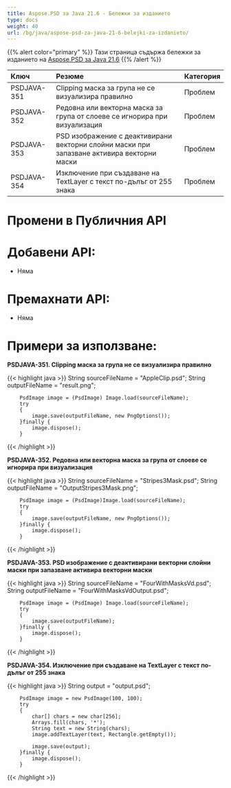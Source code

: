 ```yaml
---
title: Aspose.PSD за Java 21.6 - Бележки за изданието
type: docs
weight: 40
url: /bg/java/aspose-psd-za-java-21-6-belejki-za-izdanieto/
---
```


{{% alert color="primary" %}} Тази страница съдържа бележки за изданието на [Aspose.PSD за Java 21.6](https://downloads.aspose.com/psd/java/new-releases/aspose.psd-for-java-21.6/) {{% /alert %}}

|**Ключ**|**Резюме**|**Категория**|
| :- | :- | :- |
|PSDJAVA-351|Сlipping маска за група не се визуализира правилно|Проблем|
|PSDJAVA-352|Редовна или векторна маска за група от слоеве се игнорира при визуализация|Проблем|
|PSDJAVA-353|PSD изображение с деактивирани векторни слойни маски при запазване активира векторни маски|Проблем|
|PSDJAVA-354|Изключение при създаване на TextLayer с текст по-дълъг от 255 знака|Проблем|

# **Промени в Публичния API**
# **Добавени API:**
- Няма

# **Премахнати API:**
- Няма

# **Примери за използване:**

**PSDJAVA-351. Сlipping маска за група не се визуализира правилно**

{{< highlight java >}}
        String sourceFileName = "AppleClip.psd";
        String outputFileName = "result.png";

        PsdImage image = (PsdImage) Image.load(sourceFileName);
        try
        {
            image.save(outputFileName, new PngOptions());
        }finally {
            image.dispose();
        }
{{< /highlight >}}

**PSDJAVA-352. Редовна или векторна маска за група от слоеве се игнорира при визуализация**

{{< highlight java >}}
        String sourceFileName = "Stripes3Mask.psd";
        String outputFileName = "OutputStripes3Mask.png";

        PsdImage image = (PsdImage)Image.load(sourceFileName);
        try
        {
            image.save(outputFileName, new PngOptions());
        }finally {
            image.dispose();
        }
{{< /highlight >}}

**PSDJAVA-353. PSD изображение с деактивирани векторни слойни маски при запазване активира векторни маски**

{{< highlight java >}}
        String sourceFileName = "FourWithMasksVd.psd";
        String outputFileName = "FourWithMasksVdOutput.psd";

        PsdImage image = (PsdImage) Image.load(sourceFileName);
        try
        {
            image.save(outputFileName);
        }finally {
            image.dispose();
        }
{{< /highlight >}}

**PSDJAVA-354. Изключение при създаване на TextLayer с текст по-дълъг от 255 знака**

{{< highlight java >}}
        String output = "output.psd";

        PsdImage image = new PsdImage(100, 100);
        try
        {
            char[] chars = new char[256];
            Arrays.fill(chars, '*');
            String text = new String(chars);
            image.addTextLayer(text, Rectangle.getEmpty());

            image.save(output);
        }finally {
            image.dispose();
        }
{{< /highlight >}}